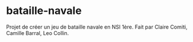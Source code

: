 # bataille-navale
Projet de créer un jeu de bataille navale en NSI 1ère.
Fait par Claire Comiti, Camille Barral, Leo Collin.
